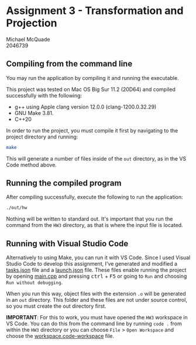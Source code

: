 # Assignment 3 - Transformation and Projection

Michael McQuade  
2046739

## Compiling from the command line

You may run the application by compiling it and running the executable.

This project was tested on Mac OS Big Sur 11.2 (20D64) and compiled successfully with the following:

- g++ using Apple clang version 12.0.0 (clang-1200.0.32.29)
- GNU Make 3.81.
- C++20

In order to run the project, you must compile it first by navigating to the project directory and running:

```bash
make
```

This will generate a number of files inside of the `out` directory, as in the VS Code method above.

## Running the compiled program

After compiling successfully, execute the following to run the application:

```bash
./out/hw
```

Nothing will be written to standard out. It's important that you run the command from the `HW3` directory, as that is where the input file is located.

## Running with Visual Studio Code

Alternatively to using Make, you can run it with VS Code. Since I used Visual Studio Code to develop this assignment, I've generated and modified a [tasks.json](.vscode/tasks.json) file and a [launch.json](.vscode/launch.json) file. These files enable running the project by opening [main.cpp](src/main.cpp) and pressing <kbd>ctrl</kbd> + <kbd>F5</kbd> or going to `Run` and choosing `Run without debugging`.

When you run this way, object files with the extension `.o` will be generated in an `out` directory. This folder and these files are not under source control, so you must create the out directory first.

**IMPORTANT**: For this to work, you must have opened the `HW3` workspace in VS Code. You can do this from the command line by running `code .` from within the `HW3` directory or you can choose `File` > `Open Workspace` and choose the [workspace.code-workspace](workspace.code-workspace) file.
